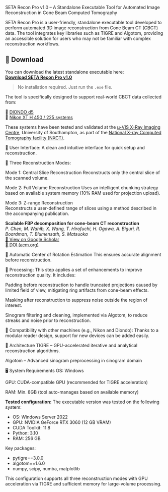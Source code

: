 
SETA Recon Pro v1.0 – A Standalone Executable Tool for Automated Image Reconstruction in Cone Beam Computed Tomography

SETA Recon Pro is a user-friendly, standalone executable tool developed to perform automated 3D image reconstruction from Cone Beam CT (CBCT) data. The tool integrates key libraries such as TIGRE and Algotom, providing an accessible solution for users who may not be familiar with complex reconstruction workflows.

## 🔽 Download

You can download the latest standalone executable here:  
[**Download SETA Recon Pro v1.0**](https://github.com/muvis-tomography/SETA-Lite/releases/tag/v1.0)

> No installation required. Just run the `.exe` file.

The tool is specifically designed to support real-world CBCT data collected from:

📌 [DIONDO d5](https://muvis.org/equipment/nxct-diondo-d5)  
📌 [Nikon XT H 450 / 225 systems](https://muvis.org/equipment/custom-450-225-kvp-hutch)

These systems have been tested and validated at the [μ-VIS X-Ray Imaging Centre](https://muvis.org/), University of Southampton, as part of the [National X-ray Computed Tomography facility (NXCT)](https://muvis.org/).

🔹 User Interface: A clean and intuitive interface for quick setup and reconstruction.

🔹 Three Reconstruction Modes:

Mode 1: Central Slice Reconstruction
Reconstructs only the central slice of the scanned volume.

Mode 2: Full Volume Reconstruction
Uses an intelligent chunking strategy based on available system memory (10% RAM used for projection upload).

Mode 3: Z-range Reconstruction  
Reconstructs a user-defined range of slices using a method described in the accompanying publication.  

**Scalable FBP decomposition for cone-beam CT reconstruction**  
_P. Chen, M. Wahib, X. Wang, T. Hirofuchi, H. Ogawa, A. Biguri, R. Boardman, T. Blumensath, S. Matsuoka_  
[🔗 View on Google Scholar](https://scholar.google.com/scholar?hl=en&as_sdt=0%2C5&q=Scalable+FBP+decomposition+for+cone-beam+CT+reconstruction&btnG=)  
[📄 DOI (acm.org)](https://doi.org/10.1145/3458817.3476139)  

🔹 Automatic Center of Rotation Estimation
This ensures accurate alignment before reconstruction.

🔹 Processing:
This step applies a set of enhancements to improve reconstruction quality. It includes:

Padding before reconstruction to handle truncated projections caused by limited field of view, mitigating ring artifacts from cone-beam effects.

Masking after reconstruction to suppress noise outside the region of interest.

Sinogram filtering and cleaning, implemented via Algotom, to reduce streaks and noise prior to reconstruction.

🔹 Compatibility with other machines (e.g., Nikon and Diondo):
Thanks to a modular reader design, support for new devices can be added easily.

🧱 Architecture
TIGRE – GPU-accelerated iterative and analytical reconstruction algorithms.

Algotom – Advanced sinogram preprocessing in sinogram domain

🖥️ System Requirements
OS: Windows 

GPU: CUDA-compatible GPU (recommended for TIGRE acceleration)

RAM: Min. 8GB (tool auto-manages based on available memory)

**Tested configuration:**
The executable version was tested on the following system:

- OS: Windows Server 2022  
- GPU: NVIDIA GeForce RTX 3060 (12 GB VRAM)  
- CUDA Toolkit: 11.8  
- Python: 3.10 
- RAM: 256 GB  

Key packages:

- pytigre==3.0.0  
- algotom==1.6.0  
- numpy, scipy, numba, matplotlib  

This configuration supports all three reconstruction modes with GPU acceleration via TIGRE and sufficient memory for large-volume processing.
